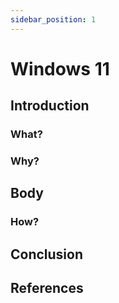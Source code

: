 ```yaml
---
sidebar_position: 1
---
```


# Windows 11

## Introduction
### What?

### Why?

## Body
### How?

## Conclusion

## References